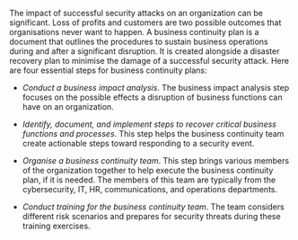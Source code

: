 The impact of successful security attacks on an organization can be significant. Loss of profits and customers are two possible outcomes that organisations never want to happen. A business continuity plan is a document that outlines the procedures to sustain business operations during and after a significant disruption. It is created alongside a disaster recovery plan to minimise the damage of a successful security attack. Here are four essential steps for business continuity plans:

- *Conduct a business impact analysis*. The business impact analysis step focuses on the possible effects a disruption of business functions can have on an organization. 

- *Identify, document, and implement steps to recover critical business functions and processes*. This step helps the business continuity team create actionable steps toward responding to a security event.

- *Organise a business continuity team*. This step brings various members of the organization together to help execute the business continuity plan, if it is needed. The members of this team are typically from the cybersecurity,  IT, HR, communications, and operations departments. 

- *Conduct training for the business continuity team*. The team considers different risk scenarios and prepares for security threats during these training exercises. 
